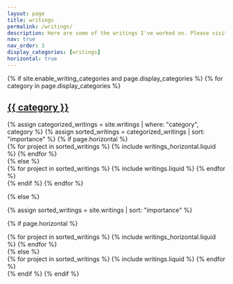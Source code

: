 ```yaml
---
layout: page
title: writings
permalink: /writings/
description: Here are some of the writings I've worked on. Please visit my Github Page for more details.
nav: true
nav_order: 3
display_categories: [writings]
horizontal: true
---
```


<!-- pages/writings.md -->
<div class="writings">
{% if site.enable_writing_categories and page.display_categories %}
  <!-- Display categorized writings -->
  {% for category in page.display_categories %}
  <a id="{{ category }}" href=".#{{ category }}">
    <h2 class="category">{{ category }}</h2>
  </a>
  {% assign categorized_writings = site.writings | where: "category", category %}
  {% assign sorted_writings = categorized_writings | sort: "importance" %}
  <!-- Generate cards for each project -->
  {% if page.horizontal %}
  <div class="container">
    <div class="row row-cols-1 row-cols-md-2">
    {% for project in sorted_writings %}
      {% include writings_horizontal.liquid %}
    {% endfor %}
    </div>
  </div>
  {% else %}
  <div class="row row-cols-1 row-cols-md-3">
    {% for project in sorted_writings %}
      {% include writings.liquid %}
    {% endfor %}
  </div>
  {% endif %}
  {% endfor %}

{% else %}

<!-- Display writings without categories -->

{% assign sorted_writings = site.writings | sort: "importance" %}

  <!-- Generate cards for each project -->

{% if page.horizontal %}

  <div class="container">
    <div class="row row-cols-1 row-cols-md-2">
    {% for project in sorted_writings %}
      {% include writings_horizontal.liquid %}
    {% endfor %}
    </div>
  </div>
  {% else %}
  <div class="row row-cols-1 row-cols-md-3">
    {% for project in sorted_writings %}
      {% include writings.liquid %}
    {% endfor %}
  </div>
  {% endif %}
{% endif %}
</div>
